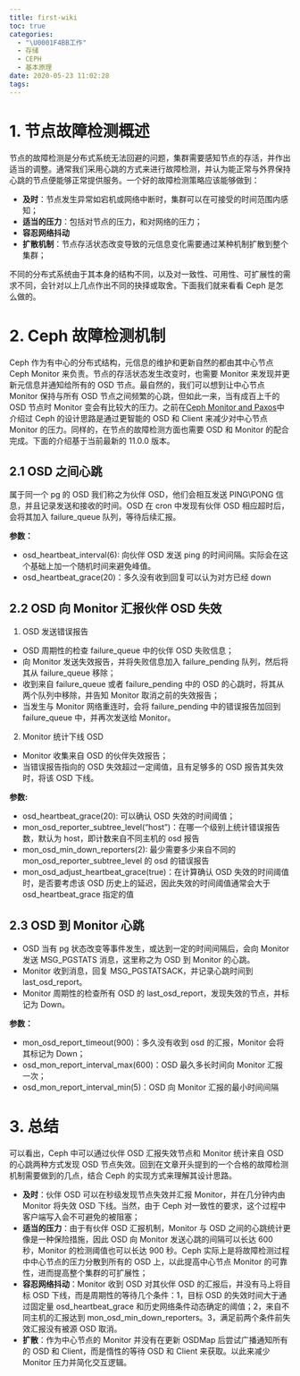 ```yaml
---
title: first-wiki
toc: true
categories:
  - "\U0001F4BB工作"
  - 存储
  - CEPH
  - 基本原理
date: 2020-05-23 11:02:28
tags:
---
```

# 1\. 节点故障检测概述

节点的故障检测是分布式系统无法回避的问题，集群需要感知节点的存活，并作出适当的调整。通常我们采用心跳的方式来进行故障检测，并认为能正常与外界保持心跳的节点便能够正常提供服务。一个好的故障检测策略应该能够做到：

*   **及时**：节点发生异常如宕机或网络中断时，集群可以在可接受的时间范围内感知；
*   **适当的压力**：包括对节点的压力，和对网络的压力；
*   **容忍网络抖动**
*   **扩散机制**：节点存活状态改变导致的元信息变化需要通过某种机制扩散到整个集群；

不同的分布式系统由于其本身的结构不同，以及对一致性、可用性、可扩展性的需求不同，会针对以上几点作出不同的抉择或取舍。下面我们就来看看 Ceph 是怎么做的。

# 2\. Ceph 故障检测机制

Ceph 作为有中心的分布式结构，元信息的维护和更新自然的都由其中心节点 Ceph Monitor 来负责。节点的存活状态发生改变时，也需要 Monitor 来发现并更新元信息并通知给所有的 OSD 节点。最自然的，我们可以想到让中心节点 Monitor 保持与所有 OSD 节点之间频繁的心跳，但如此一来，当有成百上千的 OSD 节点时 Monitor 变会有比较大的压力。之前在[Ceph Monitor and Paxos](http://catkang.github.io/2016/07/17/ceph-monitor-and-paxos.html)中介绍过 Ceph 的设计思路是通过更智能的 OSD 和 Client 来减少对中心节点 Monitor 的压力。同样的，在节点的故障检测方面也需要 OSD 和 Monitor 的配合完成。下面的介绍基于当前最新的 11.0.0 版本。

## **2.1 OSD 之间心跳**

属于同一个 pg 的 OSD 我们称之为伙伴 OSD，他们会相互发送 PING\PONG 信息，并且记录发送和接收的时间。OSD 在 cron 中发现有伙伴 OSD 相应超时后，会将其加入 failure_queue 队列，等待后续汇报。

**参数：**
 - osd_heartbeat_interval(6): 向伙伴 OSD 发送 ping 的时间间隔。实际会在这个基础上加一个随机时间来避免峰值。
 - osd_heartbeat_grace(20)：多久没有收到回复可以认为对方已经 down

## 2.2 OSD 向 Monitor 汇报伙伴 OSD 失效
1. OSD 发送错误报告
 - OSD 周期性的检查 failure_queue 中的伙伴 OSD 失败信息；
 - 向 Monitor 发送失效报告，并将失败信息加入 failure_pending 队列，然后将其从 failure_queue 移除；
 - 收到来自 failure_queue 或者 failure_pending 中的 OSD 的心跳时，将其从两个队列中移除，并告知 Monitor 取消之前的失效报告；
 - 当发生与 Monitor 网络重连时，会将 failure_pending 中的错误报告加回到 failure_queue 中，并再次发送给 Monitor。

2. Monitor 统计下线 OSD
 - Monitor 收集来自 OSD 的伙伴失效报告；
 - 当错误报告指向的 OSD 失效超过一定阈值，且有足够多的 OSD 报告其失效时，将该 OSD 下线。

**参数:**
 - osd_heartbeat_grace(20): 可以确认 OSD 失效的时间阈值；
 - mon_osd_reporter_subtree_level(“host”)：在哪一个级别上统计错误报告数，默认为 host，即计数来自不同主机的 osd 报告
 - mon_osd_min_down_reporters(2): 最少需要多少来自不同的 mon_osd_reporter_subtree_level 的 osd 的错误报告
 - mon_osd_adjust_heartbeat_grace(true)：在计算确认 OSD 失效的时间阈值时，是否要考虑该 OSD 历史上的延迟，因此失效的时间阈值通常会大于 osd_heartbeat_grace 指定的值

## 2.3 OSD 到 Monitor 心跳
 - OSD 当有 pg 状态改变等事件发生，或达到一定的时间间隔后，会向 Monitor 发送 MSG_PGSTATS 消息，这里称之为 OSD 到 Monitor 的心跳。
 - Monitor 收到消息，回复 MSG_PGSTATSACK，并记录心跳时间到 last_osd_report。
 - Monitor 周期性的检查所有 OSD 的 last_osd_report，发现失效的节点，并标记为 Down。

**参数：**
 - mon_osd_report_timeout(900)：多久没有收到 osd 的汇报，Monitor 会将其标记为 Down；
 - osd_mon_report_interval_max(600)：OSD 最久多长时间向 Monitor 汇报一次；
 - osd_mon_report_interval_min(5)：OSD 向 Monitor 汇报的最小时间间隔

# 3. 总结
可以看出，Ceph 中可以通过伙伴 OSD 汇报失效节点和 Monitor 统计来自 OSD 的心跳两种方式发现 OSD 节点失效。回到在文章开头提到的一个合格的故障检测机制需要做到的几点，结合 Ceph 的实现方式来理解其设计思路。

 - **及时**：伙伴 OSD 可以在秒级发现节点失效并汇报 Monitor，并在几分钟内由 Monitor 将失效 OSD 下线。当然，由于 Ceph 对一致性的要求，这个过程中客户端写入会不可避免的被阻塞；
 - **适当的压力**：由于有伙伴 OSD 汇报机制，Monitor 与 OSD 之间的心跳统计更像是一种保险措施，因此 OSD 向 Monitor 发送心跳的间隔可以长达 600 秒，Monitor 的检测阈值也可以长达 900 秒。Ceph 实际上是将故障检测过程中中心节点的压力分散到所有的 OSD 上，以此提高中心节点 Monitor 的可靠性，进而提高整个集群的可扩展性；
 - **容忍网络抖动**：Monitor 收到 OSD 对其伙伴 OSD 的汇报后，并没有马上将目标 OSD 下线，而是周期性的等待几个条件：1，目标 OSD 的失效时间大于通过固定量 osd_heartbeat_grace 和历史网络条件动态确定的阈值；2，来自不同主机的汇报达到 mon_osd_min_down_reporters。3，满足前两个条件前失效汇报没有被源 OSD 取消。
 - **扩散**：作为中心节点的 Monitor 并没有在更新 OSDMap 后尝试广播通知所有的 OSD 和 Client，而是惰性的等待 OSD 和 Client 来获取。以此来减少 Monitor 压力并简化交互逻辑。
